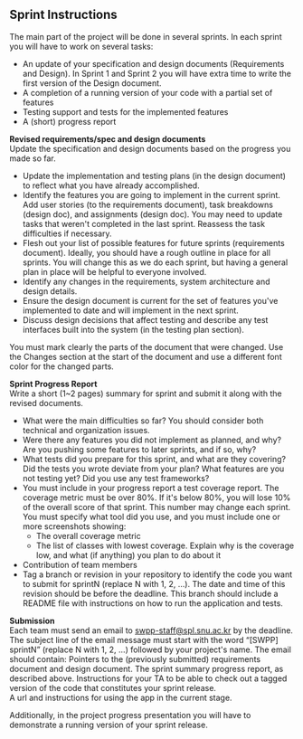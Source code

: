 ## Sprint Instructions

The main part of the project will be done in several sprints. In each sprint you will have to work on several tasks:
- An update of your specification and design documents (Requirements and Design). In Sprint 1 and Sprint 2 you will have extra time to write the first version of the Design document.
- A completion of a running version of your code with a partial set of features
- Testing support and tests for the implemented features
- A (short) progress report


**Revised requirements/spec and design documents**<br />
Update the specification and design documents based on the progress you made so far.  
- Update the implementation and testing plans (in the design document) to reflect what you have already accomplished.
- Identify the features you are going to implement in the current sprint.  Add user stories (to the requirements document), task breakdowns (design doc), and assignments (design doc).  You may need to update tasks that weren't completed in the last sprint.  Reassess the task difficulties if necessary.
- Flesh out your list of possible features for future sprints (requirements document).  Ideally, you should have a rough outline in place for all sprints.  You will change this as we do each sprint, but having a general plan in place will be helpful to everyone involved.    
- Identify any changes in the requirements, system architecture and design details.
- Ensure the design document is current for the set of features you've implemented to date and will implement in the next sprint.  
- Discuss design decisions that affect testing and describe any test interfaces built into the system (in the testing plan section).

You must mark clearly the parts of the document that were changed. Use the Changes section at the start of the document and use a different font color for the changed parts.


**Sprint Progress Report**<br />
Write a short (1~2 pages) summary for sprint and submit it along with the revised documents.

- What were the main difficulties so far?  You should consider both technical and organization issues.
- Were there any features you did not implement as planned, and why? Are you pushing some features to later sprints, and if so, why?
- What tests did you prepare for this sprint, and what are they covering? Did the tests you wrote deviate from your plan? What features are you not testing yet? Did you use any test frameworks?
- You must include in your progress report a test coverage report. The coverage metric must be over 80%. If it's below 80%, you will lose 10% of the overall score of that sprint. This number may change each sprint.
You must specify what tool did you use, and you must include one or more screenshots showing:
  - The overall coverage metric
  - The list of classes with lowest coverage. Explain why is the coverage low, and what (if anything) you plan to do about it  
- Contribution of team members
- Tag a branch or revision in your repository to identify the code you want to submit for sprintN (replace N with 1, 2, ...). The date and time of this revision should be before the deadline. This branch should include a README file with instructions on how to run the application and tests.

**Submission**<br />
Each team must send an email to swpp-staff@spl.snu.ac.kr by the deadline. The subject line of the email message must start with the word “[SWPP] sprintN” (replace N with 1, 2, ...) followed by your project's name. The email should contain:
Pointers to the (previously submitted) requirements document and design document.
The sprint summary progress report, as described above.
Instructions for your TA to be able to check out a tagged version of the code that constitutes your sprint release.  
A url and instructions for using the app in the current stage.  

Additionally, in the project progress presentation you will have to demonstrate a running version of your sprint release.
